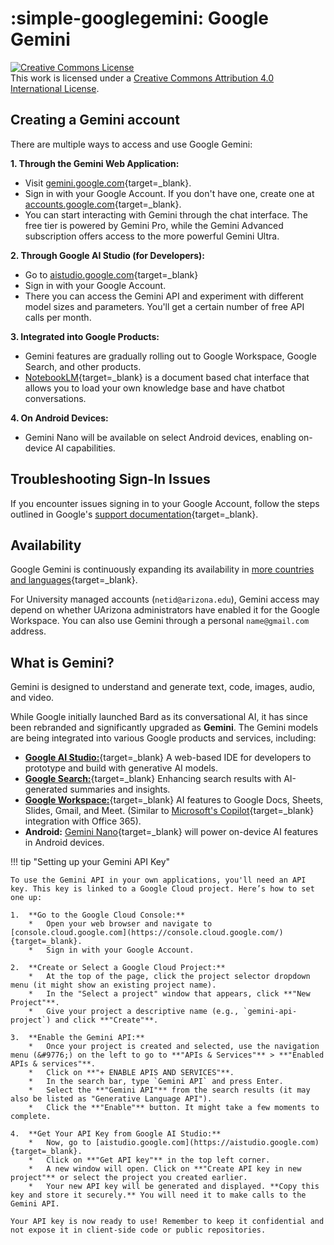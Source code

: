 # :simple-googlegemini: Google Gemini

<a rel="license" href="http://creativecommons.org/licenses/by/4.0/"><img alt="Creative Commons License" style="border-width:0" src="https://i.creativecommons.org/l/by/4.0/88x31.png" /></a><br />This work is licensed under a <a rel="license" href="http://creativecommons.org/licenses/by/4.0/">Creative Commons Attribution 4.0 International License</a>.

## Creating a Gemini account

There are multiple ways to access and use Google Gemini:

**1. Through the Gemini Web Application:**

   *   Visit [gemini.google.com](https://gemini.google.com/){target=_blank}.
   *   Sign in with your Google Account. If you don't have one, create one at [accounts.google.com](https://accounts.google.com/){target=_blank}.
   *   You can start interacting with Gemini through the chat interface. The free tier is powered by Gemini Pro, while the Gemini Advanced subscription offers access to the more powerful Gemini Ultra.

**2. Through Google AI Studio (for Developers):**

   *   Go to [aistudio.google.com](https://aistudio.google.com){target=_blank}
   *   Sign in with your Google Account.
   *   There you can access the Gemini API and experiment with different model sizes and parameters. You'll get a certain number of free API calls per month.

**3. Integrated into Google Products:**

   *   Gemini features are gradually rolling out to Google Workspace, Google Search, and other products.
   *   [NotebookLM](https://notebooklm.google.com/){target=_blank} is a document based chat interface that allows you to load your own knowledge base and have chatbot conversations. 

**4. On Android Devices:**

   *   Gemini Nano will be available on select Android devices, enabling on-device AI capabilities.

## Troubleshooting Sign-In Issues

If you encounter issues signing in to your Google Account, follow the steps outlined in Google's [support documentation](https://support.google.com/accounts/answer/7682439){target=_blank}.

## Availability

Google Gemini is continuously expanding its availability in [more countries and languages](https://support.google.com/gemini/answer/14525875){target=_blank}.

For University managed accounts (`netid@arizona.edu`), Gemini access may depend on whether UArizona administrators have enabled it for the Google Workspace.  You can also use Gemini through a personal `name@gmail.com` address.

## What is Gemini?

Gemini is designed to understand and generate text, code, images, audio, and video. 

While Google initially launched Bard as its conversational AI, it has since been rebranded and significantly upgraded as **Gemini**.  The Gemini models are being integrated into various Google products and services, including:

*   [**Google AI Studio:**](https://aistudio.google.com/){target=_blank} A web-based IDE for developers to prototype and build with generative AI models.
*   [**Google Search:**](https://google.com){target=_blank} Enhancing search results with AI-generated summaries and insights.
*   [**Google Workspace:**](https://workspace.google.com/solutions/ai/){target=_blank} AI features to Google Docs, Sheets, Slides, Gmail, and Meet. (Similar to [Microsoft's Copilot](https://copilot.microsoft.com/){target=_blank} integration with Office 365).
*   **Android:** [Gemini Nano](https://deepmind.google/technologies/gemini/nano/){target=_blank} will power on-device AI features in Android devices.

!!! tip "Setting up your Gemini API Key"

    To use the Gemini API in your own applications, you'll need an API key. This key is linked to a Google Cloud project. Here’s how to set one up:

    1.  **Go to the Google Cloud Console:**
        *   Open your web browser and navigate to [console.cloud.google.com](https://console.cloud.google.com/){target=_blank}.
        *   Sign in with your Google Account.

    2.  **Create or Select a Google Cloud Project:**
        *   At the top of the page, click the project selector dropdown menu (it might show an existing project name).
        *   In the "Select a project" window that appears, click **"New Project"**.
        *   Give your project a descriptive name (e.g., `gemini-api-project`) and click **"Create"**.

    3.  **Enable the Gemini API:**
        *   Once your project is created and selected, use the navigation menu (&#9776;) on the left to go to **"APIs & Services"** > **"Enabled APIs & services"**.
        *   Click on **"+ ENABLE APIS AND SERVICES"**.
        *   In the search bar, type `Gemini API` and press Enter.
        *   Select the **"Gemini API"** from the search results (it may also be listed as "Generative Language API").
        *   Click the **"Enable"** button. It might take a few moments to complete.

    4.  **Get Your API Key from Google AI Studio:**
        *   Now, go to [aistudio.google.com](https://aistudio.google.com){target=_blank}.
        *   Click on **"Get API key"** in the top left corner.
        *   A new window will open. Click on **"Create API key in new project"** or select the project you created earlier.
        *   Your new API key will be generated and displayed. **Copy this key and store it securely.** You will need it to make calls to the Gemini API.

    Your API key is now ready to use! Remember to keep it confidential and not expose it in client-side code or public repositories.

